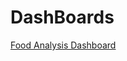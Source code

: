 # DashBoards
<html>
 <body>
    <a href="alper-food-analysis.herokuapp.com">Food Analysis Dashboard</a>
</body>
</html>
